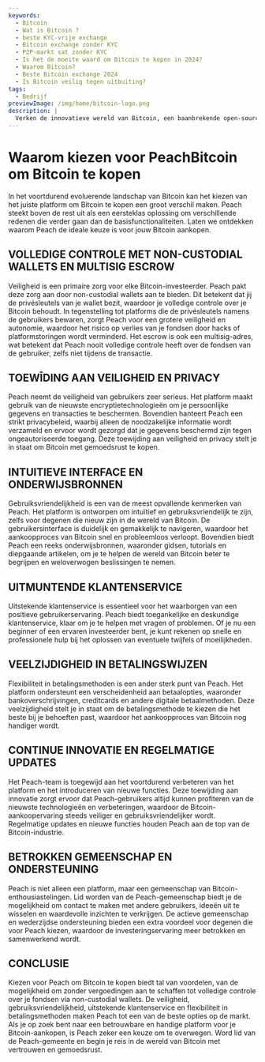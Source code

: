 ```yaml
---
keywords:
  - Bitcoin
  - Wat is Bitcoin ?
  - beste KYC-vrije exchange
  - Bitcoin exchange zonder KYC
  - P2P-markt sat zonder KYC
  - Is het de moeite waard om Bitcoin te kopen in 2024?
  - Waarom Bitcoin?
  - Beste Bitcoin exchange 2024
  - Is Bitcoin veilig tegen uitbuiting?
tags:
  - Bedrijf
previewImage: /img/home/bitcoin-logo.png
description: |
  Verken de innovatieve wereld van Bitcoin, een baanbrekende open-source software die een digitale en gedecentraliseerde valuta mogelijk maakt via een wereldwijd netwerk.
---
```


# Waarom kiezen voor PeachBitcoin om Bitcoin te kopen

In het voortdurend evoluerende landschap van Bitcoin kan het kiezen van het juiste platform om Bitcoin te kopen een groot verschil maken. Peach steekt boven de rest uit als een eersteklas oplossing om verschillende redenen die verder gaan dan de basisfunctionaliteiten. Laten we ontdekken waarom Peach de ideale keuze is voor jouw Bitcoin aankopen.

## VOLLEDIGE CONTROLE MET NON-CUSTODIAL WALLETS EN MULTISIG ESCROW

Veiligheid is een primaire zorg voor elke Bitcoin-investeerder. Peach pakt deze zorg aan door non-custodial wallets aan te bieden. Dit betekent dat jij de privésleutels van je wallet bezit, waardoor je volledige controle over je Bitcoin behoudt. In tegenstelling tot platforms die de privésleutels namens de gebruikers bewaren, zorgt Peach voor een grotere veiligheid en autonomie, waardoor het risico op verlies van je fondsen door hacks of platformstoringen wordt verminderd. Het escrow is ook een multisig-adres, wat betekent dat Peach nooit volledige controle heeft over de fondsen van de gebruiker, zelfs niet tijdens de transactie.

## TOEWĪDING AAN VEILIGHEID EN PRIVACY

Peach neemt de veiligheid van gebruikers zeer serieus. Het platform maakt gebruik van de nieuwste encryptietechnologieën om je persoonlijke gegevens en transacties te beschermen. Bovendien hanteert Peach een strikt privacybeleid, waarbij alleen de noodzakelijke informatie wordt verzameld en ervoor wordt gezorgd dat je gegevens beschermd zijn tegen ongeautoriseerde toegang. Deze toewijding aan veiligheid en privacy stelt je in staat om Bitcoin met gemoedsrust te kopen.

## INTUITIEVE INTERFACE EN ONDERWIJSBRONNEN

Gebruiksvriendelijkheid is een van de meest opvallende kenmerken van Peach. Het platform is ontworpen om intuïtief en gebruiksvriendelijk te zijn, zelfs voor degenen die nieuw zijn in de wereld van Bitcoin. De gebruikersinterface is duidelijk en gemakkelijk te navigeren, waardoor het aankoopproces van Bitcoin snel en probleemloos verloopt. Bovendien biedt Peach een reeks onderwijsbronnen, waaronder gidsen, tutorials en diepgaande artikelen, om je te helpen de wereld van Bitcoin beter te begrijpen en weloverwogen beslissingen te nemen.

## UITMUNTENDE KLANTENSERVICE

Uitstekende klantenservice is essentieel voor het waarborgen van een positieve gebruikerservaring. Peach biedt toegankelijke en deskundige klantenservice, klaar om je te helpen met vragen of problemen. Of je nu een beginner of een ervaren investeerder bent, je kunt rekenen op snelle en professionele hulp bij het oplossen van eventuele twijfels of moeilijkheden.

## VEELZIJDIGHEID IN BETALINGSWIJZEN

Flexibiliteit in betalingsmethoden is een ander sterk punt van Peach. Het platform ondersteunt een verscheidenheid aan betaalopties, waaronder bankoverschrijvingen, creditcards en andere digitale betaalmethoden. Deze veelzijdigheid stelt je in staat om de betalingsmethode te kiezen die het beste bij je behoeften past, waardoor het aankoopproces van Bitcoin nog handiger wordt.

## CONTINUE INNOVATIE EN REGELMATIGE UPDATES

Het Peach-team is toegewijd aan het voortdurend verbeteren van het platform en het introduceren van nieuwe functies. Deze toewijding aan innovatie zorgt ervoor dat Peach-gebruikers altijd kunnen profiteren van de nieuwste technologieën en verbeteringen, waardoor de Bitcoin-aankoopervaring steeds veiliger en gebruiksvriendelijker wordt. Regelmatige updates en nieuwe functies houden Peach aan de top van de Bitcoin-industrie.

## BETROKKEN GEMEENSCHAP EN ONDERSTEUNING

Peach is niet alleen een platform, maar een gemeenschap van Bitcoin-enthousiastelingen. Lid worden van de Peach-gemeenschap biedt je de mogelijkheid om contact te maken met andere gebruikers, ideeën uit te wisselen en waardevolle inzichten te verkrijgen. De actieve gemeenschap en wederzijdse ondersteuning bieden een extra voordeel voor degenen die voor Peach kiezen, waardoor de investeringservaring meer betrokken en samenwerkend wordt.

## CONCLUSIE

Kiezen voor Peach om Bitcoin te kopen biedt tal van voordelen, van de mogelijkheid om zonder vergoedingen aan te schaffen tot volledige controle over je fondsen via non-custodial wallets. De veiligheid, gebruiksvriendelijkheid, uitstekende klantenservice en flexibiliteit in betalingsmethoden maken Peach tot een van de beste opties op de markt. Als je op zoek bent naar een betrouwbare en handige platform voor je Bitcoin-aankopen, is Peach zeker een keuze om te overwegen. Word lid van de Peach-gemeente en begin je reis in de wereld van Bitcoin met vertrouwen en gemoedsrust.